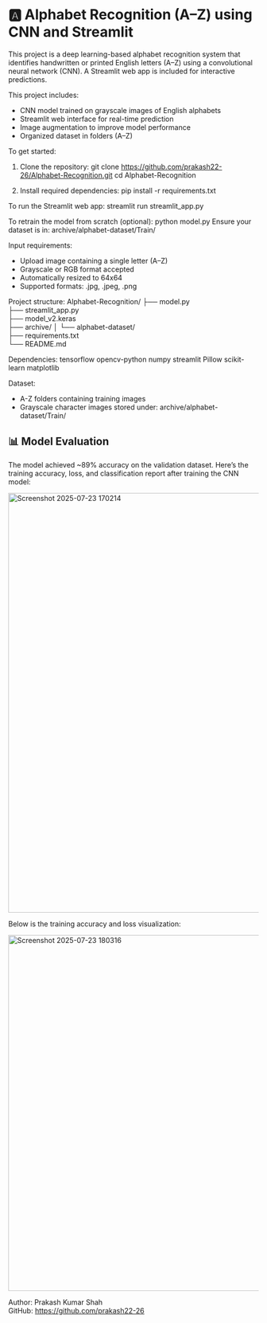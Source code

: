  # 🅰️ Alphabet Recognition (A–Z) using CNN and Streamlit

This project is a deep learning-based alphabet recognition system that identifies handwritten or printed English letters (A–Z) using a convolutional neural network (CNN). A Streamlit web app is included for interactive predictions.

This project includes:
- CNN model trained on grayscale images of English alphabets
- Streamlit web interface for real-time prediction
- Image augmentation to improve model performance
- Organized dataset in folders (A–Z)

To get started:

1. Clone the repository:
   git clone https://github.com/prakash22-26/Alphabet-Recognition.git
   cd Alphabet-Recognition

2. Install required dependencies:
   pip install -r requirements.txt

To run the Streamlit web app:
   streamlit run streamlit_app.py

To retrain the model from scratch (optional):
   python model.py
Ensure your dataset is in: archive/alphabet-dataset/Train/

Input requirements:
- Upload image containing a single letter (A–Z)
- Grayscale or RGB format accepted
- Automatically resized to 64x64
- Supported formats: .jpg, .jpeg, .png

Project structure:
Alphabet-Recognition/
├── model.py                
├── streamlit_app.py       
├── model_v2.keras          
├── archive/
│   └── alphabet-dataset/   
├── requirements.txt        
└── README.md              

Dependencies:
tensorflow
opencv-python
numpy
streamlit
Pillow
scikit-learn
matplotlib

Dataset:
- A-Z folders containing training images
- Grayscale character images stored under: archive/alphabet-dataset/Train/

## 📊 Model Evaluation

The model achieved ~89% accuracy on the validation dataset.
Here’s the training accuracy, loss, and classification report after training the CNN model:

<img width="1172" height="843" alt="Screenshot 2025-07-23 170214" src="https://github.com/user-attachments/assets/4f7e1737-792d-4c6d-85ec-78b40e02bad8" />

Below is the training accuracy and loss visualization:

<img width="1503" height="715" alt="Screenshot 2025-07-23 180316" src="https://github.com/user-attachments/assets/f25c32e5-c969-45e7-a6a5-ca7d45157112" />

Author: Prakash Kumar Shah  
GitHub: https://github.com/prakash22-26
